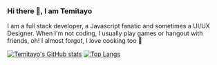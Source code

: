 ### Hi there 👋, I am Temitayo

I am a full stack developer, a Javascript fanatic and sometimes a UI/UX Designer. When I'm not coding, I usually play games or hangout with friends, oh! I almost forgot, I love cooking too 👀

<!--
**Samtaylek17/samtaylek17** is a ✨ _special_ ✨ repository because its `README.md` (this file) appears on your GitHub profile.

Here are some ideas to get you started:

- 🔭 I’m currently working on ...
- 🌱 I’m currently learning ...
- 👯 I’m looking to collaborate on ...
- 🤔 I’m looking for help with ...
- 💬 Ask me about ...
- 📫 How to reach me: ...
- 😄 Pronouns: ...
- ⚡ Fun fact: ...
-->

[![Temitayo's GitHub stats](https://github-readme-stats.vercel.app/api?username=samtaylek17&show_icons=true&theme=radical&count_private=true)](https://github.com/anuraghazra/github-readme-stats)    [![Top Langs](https://github-readme-stats.vercel.app/api/top-langs/?username=samtaylek17&layout=compact&show_icons=true&theme=radical&count_private=true)](https://github.com/anuraghazra/github-readme-stats)


